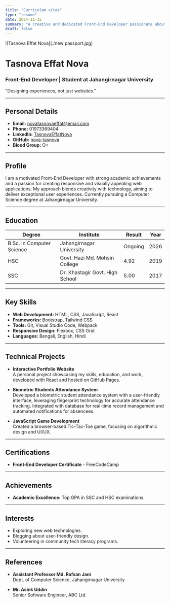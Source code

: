 ```yaml
---
title: "Curriculam vitae"
type: "resume"
date: 2024-11-15
summary: "A creative and dedicated Front-End Developer passionate about building intuitive web applications."
draft: false
---
```


![Tasnova Effat Nova](./new passport.jpg)

# **Tasnova Effat Nova**

### Front-End Developer | Student at Jahangirnagar University  
"Designing experiences, not just websites."  

---

## **Personal Details**
- **Email:** novatasnovaeffat@email.com  
- **Phone:** 01973369404
- **LinkedIn:** [TasnovaEffatNova](https://www.linkedin.com/in/tasnova-effat-nova-677752241/)
- **GitHub:** [nova-tasnova](https://github.com/nova-tasnova)  
- **Blood Group:** O+

---

## **Profile**

I am a motivated Front-End Developer with strong academic achievements and a passion for creating responsive and visually appealing web applications. My approach blends creativity with technology, aiming to deliver exceptional user experiences. Currently pursuing a Computer Science degree at Jahangirnagar University.

---

## **Education**

| **Degree**                  | **Institute**                          | **Result** | **Year**  |
|-----------------------------|----------------------------------------|------------|-----------|
| B.Sc. in Computer Science   | Jahangirnagar University              | Ongoing    | 2026      |
| HSC                        | Govt. Hazi Md. Mohsin College         | 4.92       | 2019      |
| SSC                        | Dr. Khastagir Govt. High School       | 5.00       | 2017      |

---

## **Key Skills**
- **Web Development:** HTML, CSS, JavaScript, React  
- **Frameworks:** Bootstrap, Tailwind CSS  
- **Tools:** Git, Visual Studio Code, Webpack  
- **Responsive Design:** Flexbox, CSS Grid  
- **Languages:** Bengali, English, Hindi 

---

## **Technical Projects**

- **Interactive Portfolio Website**  
  A personal project showcasing my skills, education, and work, developed with React and hosted on GitHub Pages.  

- **Biometric Students Attendance System**  
  Developed a biometric student attendance system with a user-friendly interface, leveraging fingerprint technology for accurate attendance tracking. Integrated with  database for real-time record management and automated notifications for absencees. 

- **JavaScript Game Development**  
  Created a browser-based Tic-Tac-Toe game, focusing on algorithmic design and UI/UX.

---

## **Certifications**

- **Front-End Developer Certificate** - FreeCodeCamp  


---

## **Achievements**

- **Academic Excellence:** Top GPA in SSC and HSC examinations.  


---

## **Interests**
- Exploring new web technologies.  
- Blogging about user-friendly design.  
- Volunteering in community tech literacy programs.  

---

## **References**

- **Assistant Professor   Md. Rafsan Jani**  
  Dept. of Computer Science, Jahangirnagar University  
   

- **Mr. Ashik Uddin**  
  Senior Software Engineer, ABC Ltd.  
  
